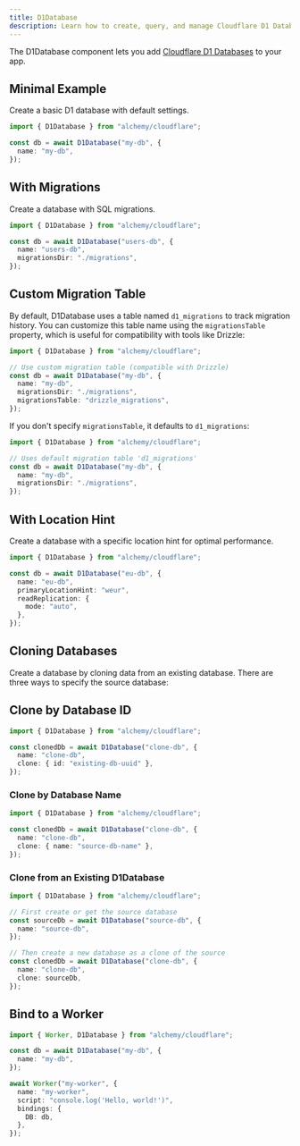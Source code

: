 ```yaml
---
title: D1Database
description: Learn how to create, query, and manage Cloudflare D1 Databases using Alchemy for serverless SQL databases.
---
```


The D1Database component lets you add [Cloudflare D1 Databases](https://developers.cloudflare.com/d1/) to your app.

## Minimal Example

Create a basic D1 database with default settings.

```ts
import { D1Database } from "alchemy/cloudflare";

const db = await D1Database("my-db", {
  name: "my-db",
});
```

## With Migrations

Create a database with SQL migrations.

```ts
import { D1Database } from "alchemy/cloudflare";

const db = await D1Database("users-db", {
  name: "users-db",
  migrationsDir: "./migrations",
});
```

## Custom Migration Table

By default, D1Database uses a table named `d1_migrations` to track migration history. You can customize this table name using the `migrationsTable` property, which is useful for compatibility with tools like Drizzle:

```ts
import { D1Database } from "alchemy/cloudflare";

// Use custom migration table (compatible with Drizzle)
const db = await D1Database("my-db", {
  name: "my-db",
  migrationsDir: "./migrations",
  migrationsTable: "drizzle_migrations",
});
```

If you don't specify `migrationsTable`, it defaults to `d1_migrations`:

```ts
import { D1Database } from "alchemy/cloudflare";

// Uses default migration table 'd1_migrations'
const db = await D1Database("my-db", {
  name: "my-db",
  migrationsDir: "./migrations",
});
```

## With Location Hint

Create a database with a specific location hint for optimal performance.

```ts
import { D1Database } from "alchemy/cloudflare";

const db = await D1Database("eu-db", {
  name: "eu-db",
  primaryLocationHint: "weur",
  readReplication: {
    mode: "auto",
  },
});
```

## Cloning Databases

Create a database by cloning data from an existing database. There are three ways to specify the source database:

## Clone by Database ID

```ts
import { D1Database } from "alchemy/cloudflare";

const clonedDb = await D1Database("clone-db", {
  name: "clone-db",
  clone: { id: "existing-db-uuid" },
});
```

### Clone by Database Name

```ts
import { D1Database } from "alchemy/cloudflare";

const clonedDb = await D1Database("clone-db", {
  name: "clone-db",
  clone: { name: "source-db-name" },
});
```

### Clone from an Existing D1Database

```ts
import { D1Database } from "alchemy/cloudflare";

// First create or get the source database
const sourceDb = await D1Database("source-db", {
  name: "source-db",
});

// Then create a new database as a clone of the source
const clonedDb = await D1Database("clone-db", {
  name: "clone-db",
  clone: sourceDb,
});
```

## Bind to a Worker

```ts
import { Worker, D1Database } from "alchemy/cloudflare";

const db = await D1Database("my-db", {
  name: "my-db",
});

await Worker("my-worker", {
  name: "my-worker",
  script: "console.log('Hello, world!')",
  bindings: {
    DB: db,
  },
});
```
